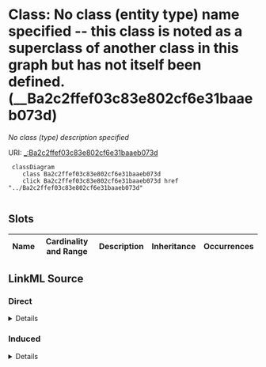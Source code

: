 

# Class: No class (entity type) name specified -- this class is noted as a superclass of another class in this graph but has not itself been defined. (__Ba2c2ffef03c83e802cf6e31baaeb073d)


_No class (type) description specified_







URI: [_:Ba2c2ffef03c83e802cf6e31baaeb073d](_:Ba2c2ffef03c83e802cf6e31baaeb073d)






```mermaid
 classDiagram
    class Ba2c2ffef03c83e802cf6e31baaeb073d
    click Ba2c2ffef03c83e802cf6e31baaeb073d href "../Ba2c2ffef03c83e802cf6e31baaeb073d"
      
```




<!-- no inheritance hierarchy -->


## Slots

| Name | Cardinality and Range | Description | Inheritance | Occurrences |
| ---  | --- | --- | --- | --- |














## LinkML Source

<!-- TODO: investigate https://stackoverflow.com/questions/37606292/how-to-create-tabbed-code-blocks-in-mkdocs-or-sphinx -->

### Direct

<details>

```yaml
name: __Ba2c2ffef03c83e802cf6e31baaeb073d
conforms_to: No schema conformance document specified
description: No class (type) description specified
title: No class (entity type) name specified -- this class is noted as a superclass
  of another class in this graph but has not itself been defined.
from_schema: sawgraph-kg
rank: 1000
class_uri: _:Ba2c2ffef03c83e802cf6e31baaeb073d

```
</details>

### Induced

<details>

```yaml
name: __Ba2c2ffef03c83e802cf6e31baaeb073d
conforms_to: No schema conformance document specified
description: No class (type) description specified
title: No class (entity type) name specified -- this class is noted as a superclass
  of another class in this graph but has not itself been defined.
from_schema: sawgraph-kg
rank: 1000
class_uri: _:Ba2c2ffef03c83e802cf6e31baaeb073d

```
</details>